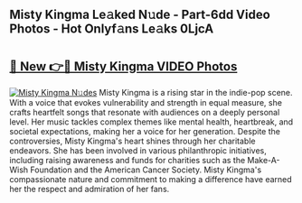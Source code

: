 ## Misty Kingma Le𝚊ked N𝚞de - Part-6dd Video Photos - Hot Onlyf𝚊ns Le𝚊ks 0LjcA

# <h2><a href="http://ab75138.deff.icu/?id=Misty+Kingma">🔗 New 👉🔴 Misty Kingma VIDEO Photos</a></h2>

[![Misty Kingma N𝚞des](https://i.imgur.com/rIISA9y.gif)](http://ab75138.deff.icu/?id=Misty+Kingma)
Misty Kingma is a rising star in the indie-pop scene. With a voice that evokes vulnerability and strength in equal measure, she crafts heartfelt songs that resonate with audiences on a deeply personal level. Her music tackles complex themes like mental health, heartbreak, and societal expectations, making her a voice for her generation. Despite the controversies, Misty Kingma's heart shines through her charitable endeavors. She has been involved in various philanthropic initiatives, including raising awareness and funds for charities such as the Make-A-Wish Foundation and the American Cancer Society. Misty Kingma's compassionate nature and commitment to making a difference have earned her the respect and admiration of her fans.
